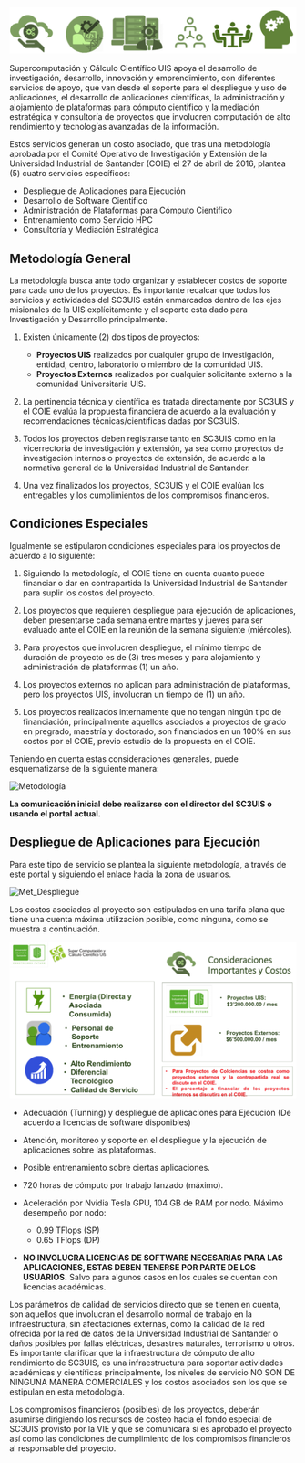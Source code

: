 ![Servicios](imgs/servicios.png)

Supercomputación y Cálculo Científico UIS apoya el desarrollo de investigación, desarrollo, innovación y emprendimiento, con diferentes servicios de apoyo, que van desde el soporte para el despliegue y uso de aplicaciones, el desarrollo de aplicaciones científicas, la administración y alojamiento  de plataformas para cómputo cientifico y la mediación estratégica y consultoría de proyectos que involucren computación de alto rendimiento y tecnologías avanzadas de la información.

Estos servicios generan un costo asociado, que tras una metodología aprobada por el Comité Operativo de Investigación y Extensión de la Universidad Industrial de Santander (COIE) el 27 de abril de 2016, plantea  (5) cuatro servicios específicos:

* Despliegue de Aplicaciones para Ejecución
* Desarrollo de Software Cientifico
* Administración de Plataformas para Cómputo Cientifico
* Entrenamiento como Servicio HPC
* Consultoría y Mediación Estratégica

## **Metodología General**

La metodología busca ante todo organizar y establecer costos de soporte para cada uno de los proyectos. Es importante recalcar que todos los servicios y actividades del SC3UIS están enmarcados dentro de los ejes misionales de la UIS explícitamente y el soporte esta dado para Investigación y Desarrollo principalmente.


1. Existen únicamente (2) dos tipos de proyectos: 
    * **Proyectos UIS** realizados por cualquier grupo de investigación, entidad, centro, laboratorio o miembro de la comunidad UIS.
    * **Proyectos Externos** realizados por cualquier solicitante externo a la comunidad Universitaria UIS.
    
2. La pertinencia técnica y científica es tratada directamente por SC3UIS y el COIE evalúa la propuesta financiera de acuerdo a la evaluación y recomendaciones técnicas/científicas dadas por SC3UIS.
    
3. Todos los proyectos deben registrarse tanto en SC3UIS como en la vicerrectoria de investigación y extensión, ya sea como proyectos de investigación internos o proyectos de extensión, de acuerdo a la normativa general de la Universidad Industrial de Santander.

4. Una vez finalizados los proyectos, SC3UIS y el COIE evalúan los entregables y los cumplimientos de los compromisos financieros.


## **Condiciones Especiales**

Igualmente se estipularon condiciones especiales para los proyectos de acuerdo a lo siguiente:

1. Siguiendo la metodología, el COIE tiene en cuenta cuanto puede financiar o dar en contrapartida la Universidad Industrial de Santander para suplir los costos del proyecto.

2. Los proyectos que requieren despliegue para ejecución de aplicaciones, deben presentarse cada semana entre martes y jueves para ser evaluado ante el COIE en la reunión de la semana siguiente (miércoles).
    
3. Para proyectos que involucren despliegue, el mínimo tiempo de duración de proyecto es de (3) tres meses y para alojamiento y administración de plataformas (1) un año.

4. Los proyectos externos no aplican para administración de plataformas, pero los proyectos UIS, involucran un tiempo de (1) un año.

5. Los proyectos realizados internamente que no tengan ningún tipo de financiación, principalmente aquellos asociados a proyectos de grado en pregrado, maestría y doctorado, son financiados en un 100% en sus costos por el COIE, previo estudio de la propuesta en el COIE.

Teniendo en cuenta estas consideraciones generales, puede esquematizarse de la siguiente manera:

![Metodología](imgs/metodología_coie_servicios.png)

**La comunicación inicial debe realizarse con el director del SC3UIS o usando el portal actual.**

## Despliegue de Aplicaciones para Ejecución

Para este tipo de servicio se plantea la siguiente metodología, a través de este portal y siguiendo el enlace hacia la zona de usuarios.

![Met_Despliegue](imgs/metodología_despliegue.png)

Los costos asociados al proyecto son estipulados en una tarifa plana que tiene una cuenta máxima utilización posible, como ninguna, como se muestra a continuación.

![costos_despliegue](imgs/costos_despliegue.png)

* Adecuación (Tunning) y despliegue de aplicaciones para Ejecución (De acuerdo a licencias de software disponibles)

* Atención, monitoreo y soporte en el despliegue y la ejecución de aplicaciones sobre las plataformas.

* Posible entrenamiento sobre ciertas aplicaciones.

* 720 horas de cómputo por trabajo lanzado (máximo).

* Aceleración por Nvidia Tesla GPU, 104 GB de RAM por nodo. Máximo desempeño por nodo:
    * 0.99 TFlops (SP)
    * 0.65 TFlops (DP)

* **NO INVOLUCRA LICENCIAS DE SOFTWARE NECESARIAS PARA LAS APLICACIONES, ESTAS DEBEN TENERSE POR PARTE DE LOS USUARIOS.** Salvo para algunos casos en los cuales se cuentan con licencias académicas.

Los parámetros de calidad de servicios directo que se tienen en cuenta, son aquellos que involucran el desarrollo normal de trabajo en la infraestructura, sin afectaciones externas, como la calidad de la red ofrecida por la red de datos de la Universidad Industrial de Santander o daños posibles por fallas eléctricas, desastres naturales, terrorismo  u otros. Es importante clarificar que la infraestructura de cómputo de alto rendimiento de SC3UIS, es una infraestructura para soportar actividades académicas y científicas principalmente, los niveles de servicio NO SON DE NINGUNA MANERA COMERCIALES y los costos asociados son los que se estipulan en esta metodología.

Los compromisos financieros (posibles) de los proyectos, deberán asumirse dirigiendo los recursos de costeo hacia el fondo especial de SC3UIS provisto por la VIE y que se comunicará si es aprobado el proyecto así como las condiciones de cumplimiento de los compromisos financieros al responsable del proyecto.
